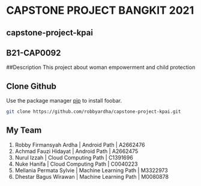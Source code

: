 # CAPSTONE PROJECT BANGKIT 2021
## capstone-project-kpai
## B21-CAP0092

##Description
This project about woman empowerment and child protection

## Clone Github

Use the package manager [pip](https://pip.pypa.io/en/stable/) to install foobar.

```bash
git clone https://github.com/robbyardha/capstone-project-kpai.git
```

## My Team
1. Robby Firmansyah Ardha | Android Path | A2662476
2. Achmad Fauzi Hidayat | Android Path | A2662475
3. Nurul Izzah | Cloud Computing Path | C1391696
4. Nuke Hanifa | Cloud Computing Path | C0040223
5. Mellania Permata Sylvie | Machine Learning Path | M3322973
6. Dhestar Bagus Wirawan | Machine Learning Path | M0080878

